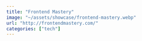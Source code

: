 ```yaml
---
title: "Frontend Mastery"
image: "~/assets/showcase/frontend-mastery.webp"
url: "http://frontendmastery.com/"
categories: ["tech"]
---
```

